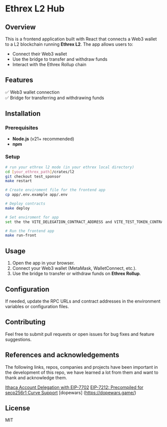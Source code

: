 # Ethrex L2 Hub

## Overview  
This is a frontend application built with React that connects a Web3 wallet to a L2 blockchain running **Ethrex L2**. The app allows users to:  
- Connect their Web3 wallet  
- Use the bridge to transfer and withdraw funds  
- Interact with the Ethrex Rollup chain  

## Features  
✅ Web3 wallet connection  
✅ Bridge for transferring and withdrawing funds  

## Installation  

### Prerequisites  
- **Node.js** (v21+ recommended)  
- **npm**  

### Setup  
```bash
# run your ethrex l2 mode (in your ethrex local directory)
cd [your_ethrex_path]/crates/l2
git checkout test_sponsor
make restart

# Create enviroment file for the frontend app
cp app/.env.example app/.env

# Deploy contracts
make deploy

# Set enviroment for app
set the the VITE_DELEGATION_CONTRACT_ADDRESS and VITE_TEST_TOKEN_CONTRACT_ADDRESS in app/.env with the addresses from the previous command

# Run the frontend app
make run-front  
```

## Usage  
1. Open the app in your browser.  
2. Connect your Web3 wallet (MetaMask, WalletConnect, etc.).  
3. Use the bridge to transfer or withdraw funds on **Ethrex Rollup**.  

## Configuration  
If needed, update the RPC URLs and contract addresses in the environment variables or configuration files.  

## Contributing  
Feel free to submit pull requests or open issues for bug fixes and feature suggestions.  

## References and acknowledgements
The following links, repos, companies and projects have been important in the development of this repo, we have learned a lot from them and want to thank and acknowledge them.

[Ithaca  Account Delegation with EIP-7702](https://github.com/ithacaxyz/exp-0001)
[EIP-7212: Precompiled for secp256r1 Curve Support](https://ethereum-magicians.org/t/eip-7212-precompiled-for-secp256r1-curve-support/14789)
[dopewars] (https://dopewars.game/)

## License  
MIT  
